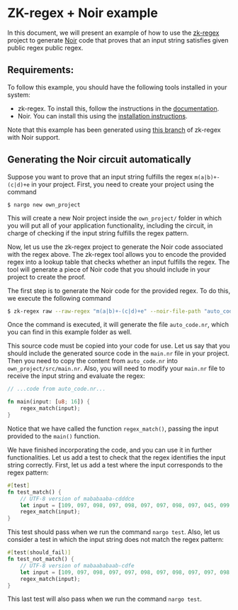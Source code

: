 # ZK-regex + Noir example

In this document, we will present an example of how to use the [zk-regex](https://github.com/zkemail/zk-regex) project to generate [Noir](https://noir-lang.org/) code that proves that an input string satisfies given public regex public regex.

## Requirements:

To follow this example, you should have the following tools installed in your system:
- zk-regex. To install this, follow the instructions in the [documentation](https://github.com/zkemail/zk-regex?tab=readme-ov-file#install).
- Noir. You can install this using the [installation instructions](https://noir-lang.org/docs/getting_started/installation/).

Note that this example has been generated using [this branch](https://github.com/hashcloak/noir-zk-regex/tree/features/hc_improvements) of zk-regex with Noir support. 

## Generating the Noir circuit automatically
Suppose you want to prove that an input string fulfills the regex `m(a|b)+-(c|d)+e` in your project. First, you need to create your project using the command
```
$ nargo new own_project
```
This will create a new Noir project inside the `own_project/` folder in which you will put all of your application functionality, including the circuit, in charge of checking if the input string fulfills the regex pattern.

Now, let us use the zk-regex project to generate the Noir code associated with the regex above. The zk-regex tool allows you to encode the provided regex into a lookup table that checks whether an input fulfills the regex. The tool will generate a piece of Noir code that you should include in your project to create the proof.

The first step is to generate the Noir code for the provided regex. To do this, we execute the following command
```bash
$ zk-regex raw --raw-regex "m(a|b)+-(c|d)+e" --noir-file-path "auto_code.nr"
```

Once the command is executed, it will generate the file `auto_code.nr`, which you can find in this example folder as well. 

This source code must be copied into your code for use. Let us say that you should include the generated source code in the `main.nr` file in your project. Then you need to copy the content from `auto_code.nr` into `own_project/src/main.nr`. Also, you will need to modify your `main.nr` file to receive the input string and evaluate the regex:

```rust
// ...code from auto_code.nr...

fn main(input: [u8; 16]) {
    regex_match(input);
}
``` 
Notice that we have called the function `regex_match()`, passing the input provided to the `main()` function.

We have finished incorporating the code, and you can use it in further functionalities. Let us add a test to check that the regex identifies the input string correctly. First, let us add a test where the input corresponds to the regex pattern:
```rust
#[test]
fn test_match() {
    // UTF-8 version of mababaaba-cdddce
    let input = [109, 097, 098, 097, 098, 097, 097, 098, 097, 045, 099, 100, 100, 100, 099, 101];
    regex_match(input);
}
```
This test should pass when we run the command `nargo test`. Also, let us consider a test in which the input string does not match the regex pattern:
```rust
#[test(should_fail)]
fn test_not_match() {
    // UTF-8 version of mabaababaab-cdfe
    let input = [109, 097, 098, 097, 097, 098, 097, 098, 097, 097, 098, 045, 099, 100, 102, 101];
    regex_match(input);
}
```
This last test will also pass when we run the command `nargo test`.